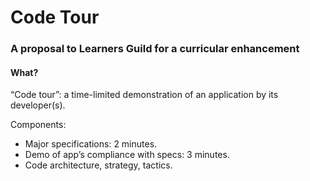 # Code Tour

### A proposal to Learners Guild for a curricular enhancement

#### What?

“Code tour”: a time-limited demonstration of an application by its developer\(s\).

Components:

* Major specifications: 2 minutes.
* Demo of app’s compliance with specs: 3 minutes.
* Code architecture, strategy, tactics.

